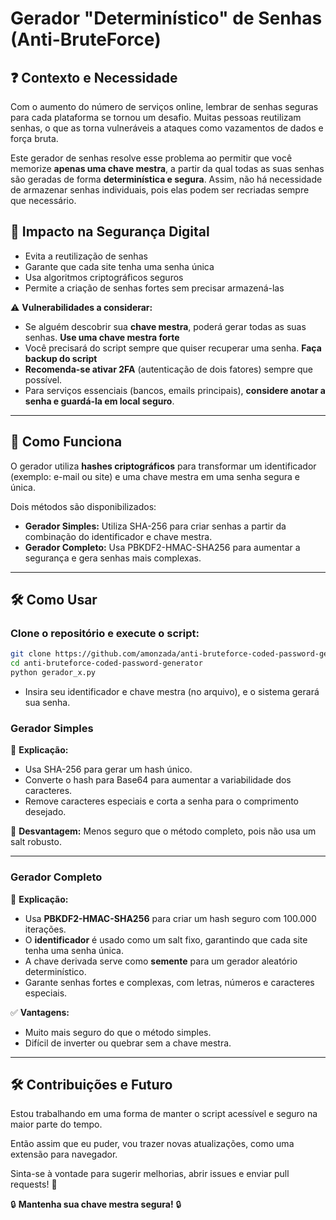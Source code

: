 # Gerador "Determinístico" de Senhas (Anti-BruteForce)

## ❓ Contexto e Necessidade

Com o aumento do número de serviços online, lembrar de senhas seguras para cada plataforma se tornou um desafio. Muitas pessoas reutilizam senhas, o que as torna vulneráveis a ataques como vazamentos de dados e força bruta.

Este gerador de senhas resolve esse problema ao permitir que você memorize **apenas uma chave mestra**, a partir da qual todas as suas senhas são geradas de forma **determinística e segura**. Assim, não há necessidade de armazenar senhas individuais, pois elas podem ser recriadas sempre que necessário.

## 🔐 Impacto na Segurança Digital

- Evita a reutilização de senhas
- Garante que cada site tenha uma senha única
- Usa algoritmos criptográficos seguros
- Permite a criação de senhas fortes sem precisar armazená-las

⚠️ **Vulnerabilidades a considerar:**
- Se alguém descobrir sua **chave mestra**, poderá gerar todas as suas senhas. **Use uma chave mestra forte**
- Você precisará do script sempre que quiser recuperar uma senha. **Faça backup do script**
- **Recomenda-se ativar 2FA** (autenticação de dois fatores) sempre que possível.
- Para serviços essenciais (bancos, emails principais), **considere anotar a senha e guardá-la em local seguro**.

---

## 🚀 Como Funciona
O gerador utiliza **hashes criptográficos** para transformar um identificador (exemplo: e-mail ou site) e uma chave mestra em uma senha segura e única.

Dois métodos são disponibilizados:
- **Gerador Simples:** Utiliza SHA-256 para criar senhas a partir da combinação do identificador e chave mestra.
- **Gerador Completo:** Usa PBKDF2-HMAC-SHA256 para aumentar a segurança e gera senhas mais complexas.

---

## 🛠 Como Usar
### Clone o repositório e execute o script:

```bash
git clone https://github.com/amonzada/anti-bruteforce-coded-password-generator
cd anti-bruteforce-coded-password-generator
python gerador_x.py
```

- Insira seu identificador e chave mestra (no arquivo), e o sistema gerará sua senha.

### Gerador Simples

📌 **Explicação:**
- Usa SHA-256 para gerar um hash único.
- Converte o hash para Base64 para aumentar a variabilidade dos caracteres.
- Remove caracteres especiais e corta a senha para o comprimento desejado.

🔸 **Desvantagem:** Menos seguro que o método completo, pois não usa um salt robusto.

---

### Gerador Completo

📌 **Explicação:**
- Usa **PBKDF2-HMAC-SHA256** para criar um hash seguro com 100.000 iterações.
- O **identificador** é usado como um salt fixo, garantindo que cada site tenha uma senha única.
- A chave derivada serve como **semente** para um gerador aleatório determinístico.
- Garante senhas fortes e complexas, com letras, números e caracteres especiais.

✅ **Vantagens:**
- Muito mais seguro do que o método simples.
- Difícil de inverter ou quebrar sem a chave mestra.

---

## 🛠 Contribuições e Futuro

Estou trabalhando em uma forma de manter o script acessível e seguro na maior parte do tempo.

Então assim que eu puder, vou trazer novas atualizações, como uma extensão para navegador.

Sinta-se à vontade para sugerir melhorias, abrir issues e enviar pull requests! 🚀

🔒 **Mantenha sua chave mestra segura!** 🔒
